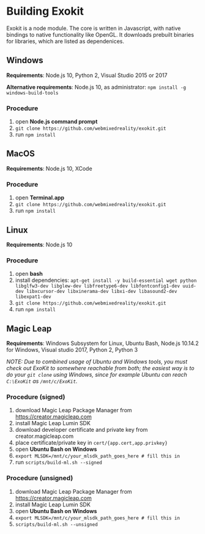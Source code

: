 # Building Exokit

Exokit is a node module. The core is written in Javascript, with native bindings to native functionality like OpenGL. It downloads prebuilt binaries for libraries, which are listed as dependenices.

## Windows

**Requirements**: Node.js 10, Python 2, Visual Studio 2015 or 2017

**Alternative requirements**: Node.js 10, as administrator: `npm install -g windows-build-tools`

### Procedure
1. open **Node.js command prompt**
1. `git clone https://github.com/webmixedreality/exokit.git`
1. run `npm install`

## MacOS

**Requirements**: Node.js 10, XCode

### Procedure
1. open **Terminal.app**
1. `git clone https://github.com/webmixedreality/exokit.git`
1. run `npm install`

## Linux

**Requirements**: Node.js 10

### Procedure
1. open **bash**
1. install dependencies: `apt-get install -y build-essential wget python libglfw3-dev libglew-dev libfreetype6-dev libfontconfig1-dev uuid-dev libxcursor-dev libxinerama-dev libxi-dev libasound2-dev libexpat1-dev`
1. `git clone https://github.com/webmixedreality/exokit.git`
1. run `npm install`

## Magic Leap

**Requirements**: Windows Subsystem for Linux, Ubuntu Bash, Node.js 10.14.2 for Windows, Visual studio 2017, Python 2, Python 3

*NOTE: Due to combined usage of Ubuntu and Windows tools, you must check out ExoKit to somewhere reachable from both; the easiest way is to do your `git clone` using Windows, since for example Ubuntu can reach `C:\ExoKit` as `/mnt/c/ExoKit`.*

### Procedure (signed)
1. download Magic Leap Package Manager from https://creator.magicleap.com
1. install Magic Leap Lumin SDK
1. download developer certificate and private key from creator.magicleap.com
1. place certificate/private key in `cert/{app.cert,app.privkey}`
1. open **Ubuntu Bash on Windows**
1. `export MLSDK=/mnt/c/your_mlsdk_path_goes_here # fill this in`
1. run `scripts/build-ml.sh --signed`

### Procedure (unsigned)
1. download Magic Leap Package Manager from https://creator.magicleap.com
1. install Magic Leap Lumin SDK
1. open **Ubuntu Bash on Windows**
1. `export MLSDK=/mnt/c/your_mlsdk_path_goes_here # fill this in`
1. `scripts/build-ml.sh --unsigned`

